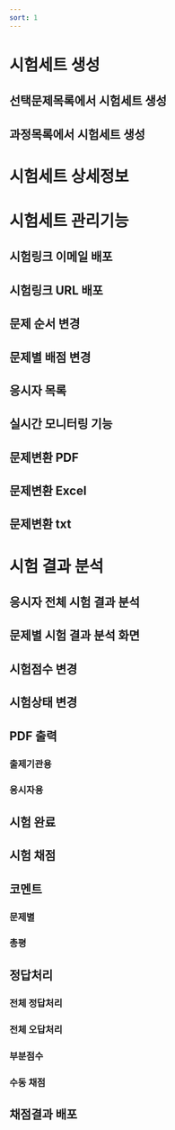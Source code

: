```yaml
---
sort: 1
---
```


# 시험세트 생성

## 선택문제목록에서 시험세트 생성

## 과정목록에서 시험세트 생성


# 시험세트 상세정보


# 시험세트 관리기능

## 시험링크 이메일 배포

## 시험링크 URL 배포

## 문제 순서 변경

## 문제별 배점 변경

## 응시자 목록

## 실시간 모니터링 기능

## 문제변환 PDF

## 문제변환 Excel

## 문제변환 txt


# 시험 결과 분석

## 응시자 전체 시험 결과 분석

## 문제별 시험 결과 분석 화면

## 시험점수 변경

## 시험상태 변경

## PDF 출력

### 출제기관용

### 응시자용

## 시험 완료

## 시험 채점

##  코멘트

### 문제별

### 총평

## 정답처리

### 전체 정답처리

### 전체 오답처리

### 부분점수

### 수동 채점

## 채점결과 배포